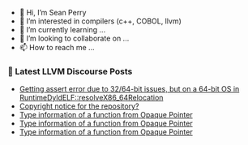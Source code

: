 - 👋 Hi, I’m Sean Perry
- 👀 I’m interested in compilers (c++, COBOL, llvm)
- 🌱 I’m currently learning ...
- 💞️ I’m looking to collaborate on ...
- 📫 How to reach me ...

<!---
s66perry/s66perry is a ✨ special ✨ repository because its `README.md` (this file) appears on your GitHub profile.
You can click the Preview link to take a look at your changes.
--->
### 📕 Latest LLVM Discourse Posts

<!-- DISCOURSE-LLVM:START -->
- [Getting assert error due to 32/64-bit issues, but on a 64-bit OS in RuntimeDyldELF::resolveX86_64Relocation](https://discourse.llvm.org/t/getting-assert-error-due-to-32-64-bit-issues-but-on-a-64-bit-os-in-runtimedyldelf-resolvex86-64relocation/70595#post_4)
- [Copyright notice for the repository?](https://discourse.llvm.org/t/copyright-notice-for-the-repository/70597#post_1)
- [Type information of a function from Opaque Pointer](https://discourse.llvm.org/t/type-information-of-a-function-from-opaque-pointer/70593#post_9)
- [Type information of a function from Opaque Pointer](https://discourse.llvm.org/t/type-information-of-a-function-from-opaque-pointer/70593#post_8)
- [Type information of a function from Opaque Pointer](https://discourse.llvm.org/t/type-information-of-a-function-from-opaque-pointer/70593#post_7)
<!-- DISCOURSE-LLVM:END -->
